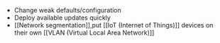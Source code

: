 - Change weak defaults/configuration
- Deploy available updates quickly
- [[Network segmentation]],put [[IoT (Internet of Things)]] devices on their own [[VLAN (Virtual Local Area Network)]]